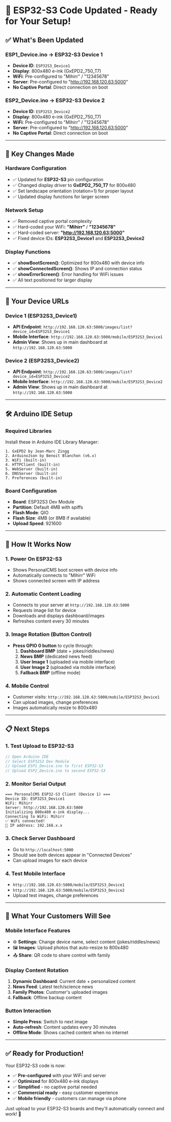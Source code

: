# 🚀 ESP32-S3 Code Updated - Ready for Your Setup!

## ✅ **What's Been Updated**

### **ESP1_Device.ino** → **ESP32-S3 Device 1**
- **Device ID**: `ESP32S3_Device1`
- **Display**: 800x480 e-ink (GxEPD2_750_T7)
- **WiFi**: Pre-configured to "Mihirr" / "12345678"
- **Server**: Pre-configured to "http://192.168.120.63:5000"
- **No Captive Portal**: Direct connection on boot

### **ESP2_Device.ino** → **ESP32-S3 Device 2**
- **Device ID**: `ESP32S3_Device2`
- **Display**: 800x480 e-ink (GxEPD2_750_T7)
- **WiFi**: Pre-configured to "Mihirr" / "12345678"
- **Server**: Pre-configured to "http://192.168.120.63:5000"
- **No Captive Portal**: Direct connection on boot

---

## 🔧 **Key Changes Made**

### **Hardware Configuration**
- ✅ Updated for **ESP32-S3** pin configuration
- ✅ Changed display driver to **GxEPD2_750_T7** for 800x480
- ✅ Set landscape orientation (rotation=1) for proper layout
- ✅ Updated display functions for larger screen

### **Network Setup**
- ✅ Removed captive portal complexity
- ✅ Hard-coded your WiFi: **"Mihirr"** / **"12345678"**
- ✅ Hard-coded server: **"http://192.168.120.63:5000"**
- ✅ Fixed device IDs: **ESP32S3_Device1** and **ESP32S3_Device2**

### **Display Functions**
- ✅ **showBootScreen()**: Optimized for 800x480 with device info
- ✅ **showConnectedScreen()**: Shows IP and connection status
- ✅ **showErrorScreen()**: Error handling for WiFi issues
- ✅ All text positioned for larger display

---

## 📱 **Your Device URLs**

### **Device 1 (ESP32S3_Device1)**
- **API Endpoint**: `http://192.168.120.63:5000/images/list?device_id=ESP32S3_Device1`
- **Mobile Interface**: `http://192.168.120.63:5000/mobile/ESP32S3_Device1`
- **Admin View**: Shows up in main dashboard at `http://192.168.120.63:5000`

### **Device 2 (ESP32S3_Device2)**
- **API Endpoint**: `http://192.168.120.63:5000/images/list?device_id=ESP32S3_Device2`
- **Mobile Interface**: `http://192.168.120.63:5000/mobile/ESP32S3_Device2`
- **Admin View**: Shows up in main dashboard at `http://192.168.120.63:5000`

---

## 🛠️ **Arduino IDE Setup**

### **Required Libraries**
Install these in Arduino IDE Library Manager:
```
1. GxEPD2 by Jean-Marc Zingg
2. ArduinoJson by Benoit Blanchon (v6.x)
3. WiFi (built-in)
4. HTTPClient (built-in)
5. WebServer (built-in)
6. DNSServer (built-in)
7. Preferences (built-in)
```

### **Board Configuration**
- **Board**: ESP32S3 Dev Module
- **Partition**: Default 4MB with spiffs
- **Flash Mode**: QIO
- **Flash Size**: 4MB (or 8MB if available)
- **Upload Speed**: 921600

---

## 🚀 **How It Works Now**

### **1. Power On ESP32-S3**
- Shows PersonalCMS boot screen with device info
- Automatically connects to "Mihirr" WiFi
- Shows connected screen with IP address

### **2. Automatic Content Loading**
- Connects to your server at `http://192.168.120.63:5000`
- Requests image list for device
- Downloads and displays dashboard/images
- Refreshes content every 30 minutes

### **3. Image Rotation (Button Control)**
- **Press GPIO 0 button** to cycle through:
  1. **Dashboard BMP** (date + jokes/riddles/news)
  2. **News BMP** (dedicated news feed)
  3. **User Image 1** (uploaded via mobile interface)
  4. **User Image 2** (uploaded via mobile interface)
  5. **Fallback BMP** (offline mode)

### **4. Mobile Control**
- Customer visits: `http://192.168.120.63:5000/mobile/ESP32S3_Device1`
- Can upload images, change preferences
- Images automatically resize to 800x480

---

## 📋 **Next Steps**

### **1. Test Upload to ESP32-S3**
```cpp
// Open Arduino IDE
// Select ESP32S3 Dev Module
// Upload ESP1_Device.ino to first ESP32-S3
// Upload ESP2_Device.ino to second ESP32-S3
```

### **2. Monitor Serial Output**
```
=== PersonalCMS ESP32-S3 Client (Device 1) ===
Device ID: ESP32S3_Device1
WiFi: Mihirr
Server: http://192.168.120.63:5000
Initializing 800x480 e-ink display...
Connecting to WiFi: Mihirr
✅ WiFi connected!
📡 IP address: 192.168.x.x
```

### **3. Check Server Dashboard**
- Go to `http://localhost:5000`
- Should see both devices appear in "Connected Devices"
- Can upload images for each device

### **4. Test Mobile Interface**
- `http://192.168.120.63:5000/mobile/ESP32S3_Device1`
- `http://192.168.120.63:5000/mobile/ESP32S3_Device2`
- Upload test images, change preferences

---

## 🎯 **What Your Customers Will See**

### **Mobile Interface Features**
- ⚙️ **Settings**: Change device name, select content (jokes/riddles/news)
- 🖼️ **Images**: Upload photos that auto-resize to 800x480
- 📤 **Share**: QR code to share control with family

### **Display Content Rotation**
1. **Dynamic Dashboard**: Current date + personalized content
2. **News Feed**: Latest tech/science news
3. **Family Photos**: Customer's uploaded images
4. **Fallback**: Offline backup content

### **Button Interaction**
- **Simple Press**: Switch to next image
- **Auto-refresh**: Content updates every 30 minutes
- **Offline Mode**: Shows cached content when no internet

---

## ✅ **Ready for Production!**

Your ESP32-S3 code is now:
- ✅ **Pre-configured** with your WiFi and server
- ✅ **Optimized** for 800x480 e-ink displays  
- ✅ **Simplified** - no captive portal needed
- ✅ **Commercial ready** - easy customer experience
- ✅ **Mobile friendly** - customers can manage via phone

Just upload to your ESP32-S3 boards and they'll automatically connect and work! 🎉